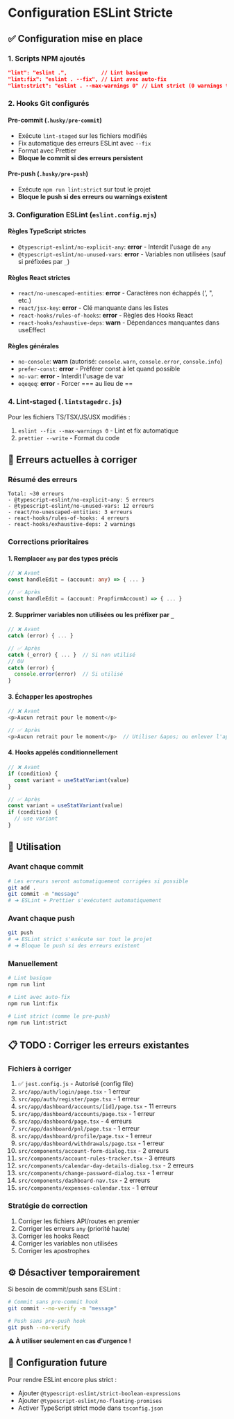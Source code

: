 # Configuration ESLint Stricte

## ✅ Configuration mise en place

### 1. Scripts NPM ajoutés

```json
"lint": "eslint .",           // Lint basique
"lint:fix": "eslint . --fix", // Lint avec auto-fix
"lint:strict": "eslint . --max-warnings 0" // Lint strict (0 warnings tolérés)
```

### 2. Hooks Git configurés

#### Pre-commit (`.husky/pre-commit`)
- Exécute `lint-staged` sur les fichiers modifiés
- Fix automatique des erreurs ESLint avec `--fix`
- Format avec Prettier
- **Bloque le commit si des erreurs persistent**

#### Pre-push (`.husky/pre-push`)
- Exécute `npm run lint:strict` sur tout le projet
- **Bloque le push si des erreurs ou warnings existent**

### 3. Configuration ESLint (`eslint.config.mjs`)

#### Règles TypeScript strictes
- `@typescript-eslint/no-explicit-any`: **error** - Interdit l'usage de `any`
- `@typescript-eslint/no-unused-vars`: **error** - Variables non utilisées (sauf si préfixées par `_`)

#### Règles React strictes
- `react/no-unescaped-entities`: **error** - Caractères non échappés (', ", etc.)
- `react/jsx-key`: **error** - Clé manquante dans les listes
- `react-hooks/rules-of-hooks`: **error** - Règles des Hooks React
- `react-hooks/exhaustive-deps`: **warn** - Dépendances manquantes dans useEffect

#### Règles générales
- `no-console`: **warn** (autorisé: `console.warn`, `console.error`, `console.info`)
- `prefer-const`: **error** - Préférer const à let quand possible
- `no-var`: **error** - Interdit l'usage de var
- `eqeqeq`: **error** - Forcer === au lieu de ==

### 4. Lint-staged (`.lintstagedrc.js`)

Pour les fichiers TS/TSX/JS/JSX modifiés :
1. `eslint --fix --max-warnings 0` - Lint et fix automatique
2. `prettier --write` - Format du code

## 🐛 Erreurs actuelles à corriger

### Résumé des erreurs
```
Total: ~30 erreurs
- @typescript-eslint/no-explicit-any: 5 erreurs
- @typescript-eslint/no-unused-vars: 12 erreurs
- react/no-unescaped-entities: 3 erreurs
- react-hooks/rules-of-hooks: 4 erreurs
- react-hooks/exhaustive-deps: 2 warnings
```

### Corrections prioritaires

#### 1. Remplacer `any` par des types précis
```typescript
// ❌ Avant
const handleEdit = (account: any) => { ... }

// ✅ Après
const handleEdit = (account: PropfirmAccount) => { ... }
```

#### 2. Supprimer variables non utilisées ou les préfixer par `_`
```typescript
// ❌ Avant
catch (error) { ... }

// ✅ Après
catch (_error) { ... }  // Si non utilisé
// OU
catch (error) {
  console.error(error)  // Si utilisé
}
```

#### 3. Échapper les apostrophes
```typescript
// ❌ Avant
<p>Aucun retrait pour le moment</p>

// ✅ Après  
<p>Aucun retrait pour le moment</p>  // Utiliser &apos; ou enlever l'apostrophe
```

#### 4. Hooks appelés conditionnellement
```typescript
// ❌ Avant
if (condition) {
  const variant = useStatVariant(value)
}

// ✅ Après
const variant = useStatVariant(value)
if (condition) {
  // use variant
}
```

## 🚀 Utilisation

### Avant chaque commit
```bash
# Les erreurs seront automatiquement corrigées si possible
git add .
git commit -m "message"
# ➜ ESLint + Prettier s'exécutent automatiquement
```

### Avant chaque push
```bash
git push
# ➜ ESLint strict s'exécute sur tout le projet
# ➜ Bloque le push si des erreurs existent
```

### Manuellement
```bash
# Lint basique
npm run lint

# Lint avec auto-fix
npm run lint:fix

# Lint strict (comme le pre-push)
npm run lint:strict
```

## 📋 TODO : Corriger les erreurs existantes

### Fichiers à corriger
1. ✅ `jest.config.js` - Autorisé (config file)
2. `src/app/auth/login/page.tsx` - 1 erreur
3. `src/app/auth/register/page.tsx` - 1 erreur
4. `src/app/dashboard/accounts/[id]/page.tsx` - 11 erreurs
5. `src/app/dashboard/accounts/page.tsx` - 1 erreur
6. `src/app/dashboard/page.tsx` - 4 erreurs
7. `src/app/dashboard/pnl/page.tsx` - 1 erreur
8. `src/app/dashboard/profile/page.tsx` - 1 erreur
9. `src/app/dashboard/withdrawals/page.tsx` - 1 erreur
10. `src/components/account-form-dialog.tsx` - 2 erreurs
11. `src/components/account-rules-tracker.tsx` - 3 erreurs
12. `src/components/calendar-day-details-dialog.tsx` - 2 erreurs
13. `src/components/change-password-dialog.tsx` - 1 erreur
14. `src/components/dashboard-nav.tsx` - 2 erreurs
15. `src/components/expenses-calendar.tsx` - 1 erreur

### Stratégie de correction
1. Corriger les fichiers API/routes en premier
2. Corriger les erreurs `any` (priorité haute)
3. Corriger les hooks React
4. Corriger les variables non utilisées
5. Corriger les apostrophes

## ⚙️ Désactiver temporairement

Si besoin de commit/push sans ESLint :
```bash
# Commit sans pre-commit hook
git commit --no-verify -m "message"

# Push sans pre-push hook
git push --no-verify
```

**⚠️ À utiliser seulement en cas d'urgence !**

## 🔧 Configuration future

Pour rendre ESLint encore plus strict :
- Ajouter `@typescript-eslint/strict-boolean-expressions`
- Ajouter `@typescript-eslint/no-floating-promises`
- Activer TypeScript strict mode dans `tsconfig.json`

